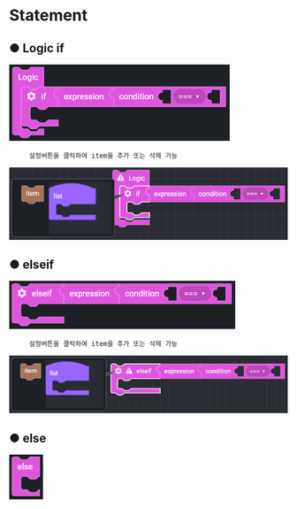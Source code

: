 # Statement

## ● Logic if

![](../../.gitbook/assets/image%20%2851%29.png)

         설정버튼을 클릭하여 item을 추가 또는 삭제 가능

![](../../.gitbook/assets/image%20%2892%29.png)

## ● elseif

![](../../.gitbook/assets/image%20%28104%29.png)

         설정버튼을 클릭하여 item을 추가 또는 삭제 가능

![](../../.gitbook/assets/image%20%28143%29.png)

## ● else

![](../../.gitbook/assets/image%20%2881%29.png)

